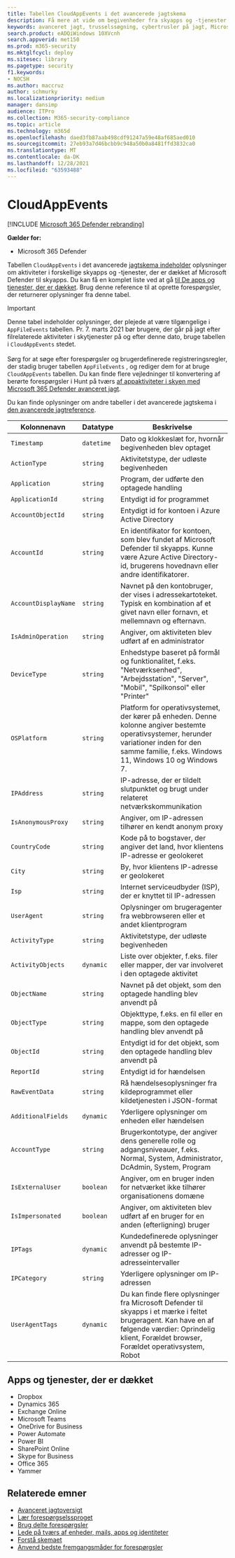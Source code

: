 ```yaml
---
title: Tabellen CloudAppEvents i det avancerede jagtskema
description: Få mere at vide om begivenheder fra skyapps og -tjenester i tabellen CloudAppEvents i det avancerede jagtskema
keywords: avanceret jagt, trusselssøgning, cybertrusler på jagt, Microsoft 365 Defender, microsoft 365, m365, søg, forespørgsel, telemetri, skemareference, kusto, tabel, kolonne, datatype, beskrivelse, CloudAppEvents, Defender til skyapps
search.product: eADQiWindows 10XVcnh
search.appverid: met150
ms.prod: m365-security
ms.mktglfcycl: deploy
ms.sitesec: library
ms.pagetype: security
f1.keywords:
- NOCSH
ms.author: maccruz
author: schmurky
ms.localizationpriority: medium
manager: dansimp
audience: ITPro
ms.collection: M365-security-compliance
ms.topic: article
ms.technology: m365d
ms.openlocfilehash: daed3fb87aab498cdf91247a59e48af685aed010
ms.sourcegitcommit: 27eb93a7d46bcbb9c948a50b0a8481ffd3832ca0
ms.translationtype: MT
ms.contentlocale: da-DK
ms.lasthandoff: 12/28/2021
ms.locfileid: "63593488"
---
```

# <a name="cloudappevents"></a>CloudAppEvents

[!INCLUDE [Microsoft 365 Defender rebranding](../includes/microsoft-defender.md)]


**Gælder for:**
- Microsoft 365 Defender



Tabellen `CloudAppEvents` i det avancerede [jagtskema indeholder](advanced-hunting-overview.md) oplysninger om aktiviteter i forskellige skyapps og -tjenester, der er dækket af Microsoft Defender til skyapps. Du kan få en komplet liste ved at gå [til De apps og tjenester, der er dækket](#apps-and-services-covered). Brug denne reference til at oprette forespørgsler, der returnerer oplysninger fra denne tabel. 

>[!IMPORTANT]
>Denne tabel indeholder oplysninger, der plejede at være tilgængelige i `AppFileEvents` tabellen. Pr. 7. marts 2021 bør brugere, der går på jagt efter filrelaterede aktiviteter i skytjenester på og efter denne dato, bruge tabellen i `CloudAppEvents` stedet. <br><br>Sørg for at søge efter forespørgsler og brugerdefinerede registreringsregler, der stadig bruger tabellen `AppFileEvents` , og rediger dem for at bruge `CloudAppEvents` tabellen. Du kan finde flere vejledninger til konvertering af berørte forespørgsler i Hunt på tværs [af appaktiviteter i skyen med Microsoft 365 Defender avanceret jagt](https://techcommunity.microsoft.com/t5/microsoft-365-defender/hunt-across-cloud-app-activities-with-microsoft-365-defender/ba-p/1893857).


Du kan finde oplysninger om andre tabeller i det avancerede jagtskema i [den avancerede jagtreference](advanced-hunting-schema-tables.md).

| Kolonnenavn | Datatype | Beskrivelse |
|-------------|-----------|-------------|
| `Timestamp` | `datetime` | Dato og klokkeslæt for, hvornår begivenheden blev optaget |
| `ActionType` | `string` | Aktivitetstype, der udløste begivenheden |
| `Application` | `string` | Program, der udførte den optagede handling |
| `ApplicationId` | `string` | Entydigt id for programmet |
| `AccountObjectId` | `string` | Entydigt id for kontoen i Azure Active Directory |
| `AccountId` | `string` | En identifikator for kontoen, som blev fundet af Microsoft Defender til skyapps. Kunne være Azure Active Directory-id, brugerens hovednavn eller andre identifikatorer. |
| `AccountDisplayName` | `string` | Navnet på den kontobruger, der vises i adressekartoteket. Typisk en kombination af et givet navn eller fornavn, et mellemnavn og efternavn. |
| `IsAdminOperation` | `string` | Angiver, om aktiviteten blev udført af en administrator |
| `DeviceType` | `string` | Enhedstype baseret på formål og funktionalitet, f.eks. "Netværksenhed", "Arbejdsstation", "Server", "Mobil", "Spilkonsol" eller "Printer" | 
| `OSPlatform` | `string` | Platform for operativsystemet, der kører på enheden. Denne kolonne angiver bestemte operativsystemer, herunder variationer inden for den samme familie, f.eks. Windows 11, Windows 10 og Windows 7. |
| `IPAddress` | `string` | IP-adresse, der er tildelt slutpunktet og brugt under relateret netværkskommunikation |
| `IsAnonymousProxy` | `string` | Angiver, om IP-adressen tilhører en kendt anonym proxy |
| `CountryCode` | `string` | Kode på to bogstaver, der angiver det land, hvor klientens IP-adresse er geolokeret |
| `City` | `string` | By, hvor klientens IP-adresse er geolokeret |
| `Isp` | `string` | Internet serviceudbyder (ISP), der er knyttet til IP-adressen |
| `UserAgent` | `string` | Oplysninger om brugeragenter fra webbrowseren eller et andet klientprogram |
| `ActivityType` | `string` | Aktivitetstype, der udløste begivenheden |
| `ActivityObjects` | `dynamic` | Liste over objekter, f.eks. filer eller mapper, der var involveret i den optagede aktivitet |
| `ObjectName` | `string` | Navnet på det objekt, som den optagede handling blev anvendt på |
| `ObjectType` | `string` | Objekttype, f.eks. en fil eller en mappe, som den optagede handling blev anvendt på |
| `ObjectId` | `string` | Entydigt id for det objekt, som den optagede handling blev anvendt på |
| `ReportId` | `string` | Entydigt id for hændelsen |
| `RawEventData` | `string` | Rå hændelsesoplysninger fra kildeprogrammet eller kildetjenesten i JSON-format |
| `AdditionalFields` | `dynamic` | Yderligere oplysninger om enheden eller hændelsen |
| `AccountType` | `string` | Brugerkontotype, der angiver dens generelle rolle og adgangsniveauer, f.eks. Normal, System, Administrator, DcAdmin, System, Program | 
| `IsExternalUser` | `boolean` | Angiver, om en bruger inden for netværket ikke tilhører organisationens domæne | 
| `IsImpersonated` | `boolean` | Angiver, om aktiviteten blev udført af en bruger for en anden (efterligning) bruger | 
| `IPTags` | `dynamic` | Kundedefinerede oplysninger anvendt på bestemte IP-adresser og IP-adresseintervaller | 
| `IPCategory` | `string` | Yderligere oplysninger om IP-adressen | 
| `UserAgentTags` | `dynamic` | Du kan finde flere oplysninger fra Microsoft Defender til skyapps i et mærke i feltet brugeragent. Kan have en af følgende værdier: Oprindelig klient, Forældet browser, Forældet operativsystem, Robot | 

## <a name="apps-and-services-covered"></a>Apps og tjenester, der er dækket

- Dropbox
- Dynamics 365
- Exchange Online
- Microsoft Teams
- OneDrive for Business
- Power Automate
- Power BI
- SharePoint Online
- Skype for Business
- Office 365
- Yammer 

## <a name="related-topics"></a>Relaterede emner
- [Avanceret jagtoversigt](advanced-hunting-overview.md)
- [Lær forespørgselssproget](advanced-hunting-query-language.md)
- [Brug delte forespørgsler](advanced-hunting-shared-queries.md)
- [Lede på tværs af enheder, mails, apps og identiteter](advanced-hunting-query-emails-devices.md)
- [Forstå skemaet](advanced-hunting-schema-tables.md)
- [Anvend bedste fremgangsmåder for forespørgsler](advanced-hunting-best-practices.md)
